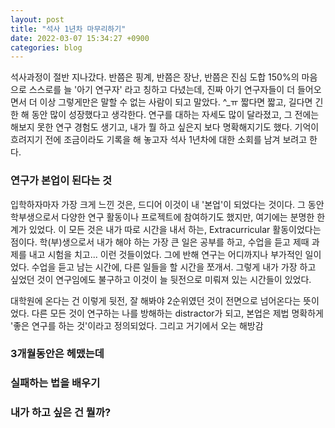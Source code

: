 ```yaml
---
layout: post
title: "석사 1년차 마무리하기"
date: 2022-03-07 15:34:27 +0900
categories: blog
---
```


석사과정이 절반 지나갔다. 반쯤은 핑계, 반쯤은 장난, 반쯤은 진심 도합 150%의 마음으로 스스로를 늘 '아기 연구자' 라고 칭하고 다녔는데, 진짜 아기 연구자들이 더 들어오면서 더 이상 그렇게만은 말할 수 없는 사람이 되고 말았다. ^_ㅠ 짧다면 짧고, 길다면 긴 한 해 동안 많이 성장했다고 생각한다. 연구를 대하는 자세도 많이 달라졌고, 그 전에는 해보지 못한 연구 경험도 생기고, 내가 뭘 하고 싶은지 보다 명확해지기도 했다. 기억이 흐려지기 전에 조금이라도 기록을 해 놓고자 석사 1년차에 대한 소회를 남겨 보려고 한다.

### 연구가 본업이 된다는 것

입학하자마자 가장 크게 느낀 것은, 드디어 이것이 내 '본업'이 되었다는 것이다. 그 동안 학부생으로서 다양한 연구 활동이나 프로젝트에 참여하기도 했지만, 여기에는 분명한 한계가 있었다. 이 모든 것은 내가 따로 시간을 내서 하는, Extracurricular 활동이었다는 점이다. 학(부)생으로서 내가 해야 하는 가장 큰 일은 공부를 하고, 수업을 듣고 제때 과제를 내고 시험을 치고... 이런 것들이었다. 그에 반해 연구는 어디까지나 부가적인 일이었다. 수업을 듣고 남는 시간에, 다른 일들을 할 시간을 쪼개서. 그렇게 내가 가장 하고 싶었던 것이 연구임에도 불구하고 이것이 늘 뒷전으로 미뤄져 있는 시간들이 있었다. 

대학원에 온다는 건 이렇게 뒷전, 잘 해봐야 2순위였던 것이 전면으로 넘어온다는 뜻이었다. 다른 모든 것이 연구하는 나를 방해하는 distractor가 되고, 본업은 제법 명확하게 '좋은 연구를 하는 것'이라고 정의되었다. 그리고 거기에서 오는 해방감

### 3개월동안은 헤맸는데

### 실패하는 법을 배우기

### 내가 하고 싶은 건 뭘까?